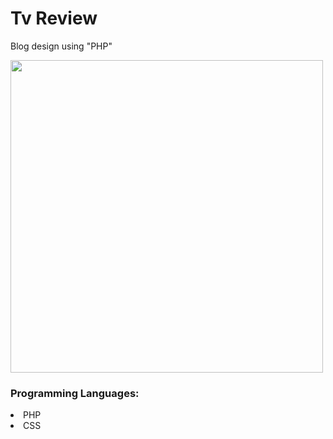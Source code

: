 # Tv Review

  Blog design using "PHP"

  <img height="500em" src="https://github.com/ViniStrife/TvReview-PHP_blog-/blob/master/assets/animation.gif">
  <br>
  
  <h3>Programming Languages:</h3>
  
  <li>PHP</li>
  <li>CSS</li>

 
